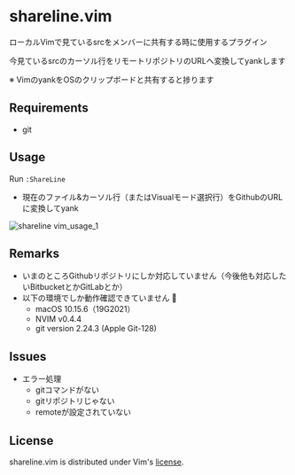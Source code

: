 shareline.vim
====================

ローカルVimで見ているsrcをメンバーに共有する時に使用するプラグイン

今見ているsrcのカーソル行をリモートリポジトリのURLへ変換してyankします

※ VimのyankをOSのクリップボードと共有すると捗ります

## Requirements

- git

## Usage

Run `:ShareLine`

- 現在のファイル&カーソル行（またはVisualモード選択行）をGithubのURLに変換してyank

![shareline vim_usage_1](https://user-images.githubusercontent.com/639857/94299929-445e3c00-ffa3-11ea-902f-d46b06e2f25c.gif)

## Remarks

- いまのところGithubリポジトリにしか対応していません（今後他も対応したいBitbucketとかGitLabとか）
- 以下の環境でしか動作確認できていません :bow:
  - macOS 10.15.6（19G2021）
  - NVIM v0.4.4
  - git version 2.24.3 (Apple Git-128)

## Issues

- エラー処理
  - gitコマンドがない
  - gitリポジトリじゃない
  - remoteが設定されていない

## License

shareline.vim is distributed under Vim's [license][4].

[4]: http://vimdoc.sourceforge.net/htmldoc/uganda.html
